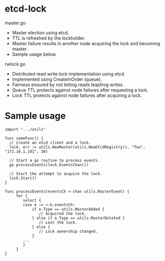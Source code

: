 etcd-lock
=========

master.go
  - Master election using etcd.
  - TTL is refreshed by the lockholder.
  - Master failure results in another node acquiring the lock and becoming master.
  - Sample usage below.

rwlock.go
  - Distributed read write lock implementation using etcd.
  - Implemented using CreateInOrder (queue).
  - Fairness ensured by not letting reads leapfrog writes.
  - Queue TTL protects against node failures after requesting a lock.
  - Lock TTL protects against node failures after acquiring a lock.

Sample usage
============
```
import ".../utils"

func someFunc() {
  // Create an etcd client and a lock.
  lock, err := utils.NewMaster(utils.NewEtcdRegistry(), "foo", "172.16.1.101", 30)

  // Start a go routine to process events.
  go processEvents(lock.EventsChan())

  // Start the attempt to acquire the lock.
  lock.Start()
}

func processEvents(eventsCh <-chan utils.MasterEvent) {
     for {
        select {
        case e := <-k.eventsCh:
            if e.Type == utils.MasterAdded {
               // Acquired the lock.
            } else if e.Type == utils.MasterDeleted {
               // Lost the lock.
            } else {
               // Lock ownership changed.
            }
        ...
        }
     }
}
```
